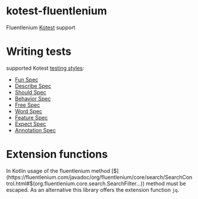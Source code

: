 kotest-fluentlenium
===================

Fluentlenium [Kotest](https://kotest.io/) support

# Writing tests

supported Kotest [testing styles](https://kotest.io/docs/framework/testing-styles.html):

* [Fun Spec](./src/test/kotlin/org/fluentlenium/adapter/kotest/funspec/ExampleFunSpec.kt)
* [Describe Spec](./src/test/kotlin/org/fluentlenium/adapter/kotest/describespec/ExampleDescribeSpec.kt)
* [Should Spec](./src/test/kotlin/org/fluentlenium/adapter/kotest/shouldspec/ExampleShouldSpec.kt)
* [Behavior Spec](./src/test/kotlin/org/fluentlenium/adapter/kotest/behaviorspec/ExampleBehaviorSpec.kt)
* [Free Spec](./src/test/kotlin/org/fluentlenium/adapter/kotest/freespec/ExampleFreeSpec.kt)
* [Word Spec](./src/test/kotlin/org/fluentlenium/adapter/kotest/wordspec/ExampleWordSpec.kt)
* [Feature Spec](./src/test/kotlin/org/fluentlenium/adapter/kotest/featurespec/ExampleFeatureSpec.kt)
* [Expect Spec](./src/test/kotlin/org/fluentlenium/adapter/kotest/expectspec/ExampleExpectSpec.kt)
* [Annotation Spec](./src/test/kotlin/org/fluentlenium/adapter/kotest/annotationspec/ExampleAnnotationSpec.kt)

# Extension functions

In Kotlin usage of the fluentlenium method [$](https://fluentlenium.com/javadoc/org/fluentlenium/core/search/SearchControl.html#$(org.fluentlenium.core.search.SearchFilter...)) method
must be escaped. As an alternative this library offers the extension function `jq`.